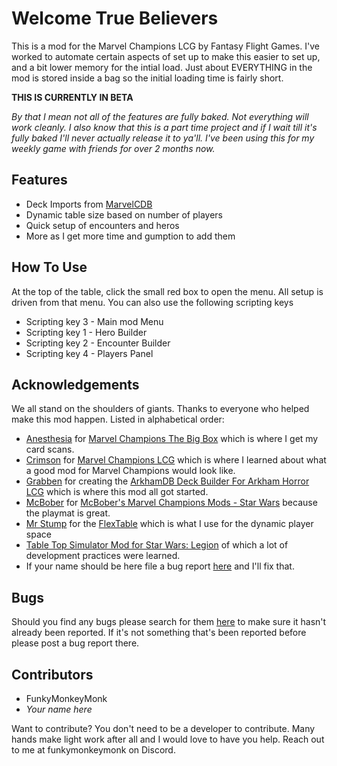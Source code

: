 # Welcome True Believers
This is a mod for the Marvel Champions LCG by Fantasy Flight Games. I've worked to automate certain aspects of set up to make this easier to set up, and a bit lower memory for the intial load. Just about EVERYTHING in the mod is stored inside a bag so the initial loading time is fairly short.

**THIS IS CURRENTLY IN BETA**

_By that I mean not all of the features are fully baked. Not everything will work cleanly. I also know that this is a part time project and if I wait till it's fully baked I'll never actually release it to ya'll. I've been using this for my weekly game with friends for over 2 months now._

## Features
* Deck Imports from [MarvelCDB](https://marvelcdb.com/)
* Dynamic table size based on number of players
* Quick setup of encounters and heros
* More as I get more time and gumption to add them

## How To Use
At the top of the table, click the small red box to open the menu. All setup is driven from that menu.
You can also use the following scripting keys
* Scripting key 3 - Main mod Menu
* Scripting key 1 - Hero Builder
* Scripting key 2 - Encounter Builder
* Scripting key 4 - Players Panel 

## Acknowledgements
We all stand on the shoulders of giants. Thanks to everyone who helped make this mod happen. Listed in alphabetical order:
* [Anesthesia](https://steamcommunity.com/id/anesthesiacat) for [Marvel Champions The Big Box](https://steamcommunity.com/sharedfiles/filedetails/?id=1823311473) which is where I get my card scans.
* [Crimson](https://steamcommunity.com/id/SoFCrimson) for [Marvel Champions LCG](https://steamcommunity.com/sharedfiles/filedetails/?id=1824348575) which is where I learned about what a good mod for Marvel Champions would look like.
* [Grabben](https://steamcommunity.com/profiles/76561197970906315) for creating the [ArkhamDB Deck Builder For Arkham Horror LCG](https://steamcommunity.com/sharedfiles/filedetails/?id=1319961555) which is where this mod all got started.
* [McBober](https://steamcommunity.com/id/Mcbober) for [McBober's Marvel Champions Mods - Star Wars](https://steamcommunity.com/sharedfiles/filedetails/?id=1885973020) because the playmat is great.
* [Mr Stump](https://steamcommunity.com/id/MrStump) for the [FlexTable](https://steamcommunity.com/sharedfiles/filedetails/?id=1169112551) which is what I use for the dynamic player space
* [Table Top Simulator Mod for Star Wars: Legion](https://github.com/swlegion/tts) of which a lot of development practices were learned.
* If your name should be here file a bug report [here](https://github.com/funkymonkeymonk/tts-marvel-champions-automated/issues) and I'll fix that.

## Bugs
Should you find any bugs please search for them [here](https://github.com/funkymonkeymonk/tts-marvel-champions-automated/issues) to make sure it hasn't already been reported. If it's not something that's been reported before please post a bug report there.

## Contributors
* FunkyMonkeyMonk
* _Your name here_


Want to contribute? You don't need to be a developer to contribute. Many hands make light work after all and I would love to have you help. Reach out to me at funkymonkeymonk on Discord.
